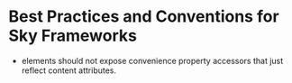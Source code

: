 Best Practices and Conventions for Sky Frameworks
=================================================

* elements should not expose convenience property accessors that just
  reflect content attributes.


